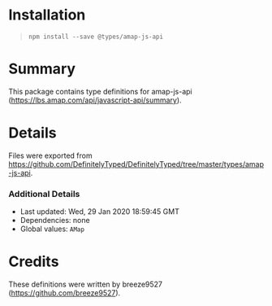 # Installation
> `npm install --save @types/amap-js-api`

# Summary
This package contains type definitions for amap-js-api (https://lbs.amap.com/api/javascript-api/summary).

# Details
Files were exported from https://github.com/DefinitelyTyped/DefinitelyTyped/tree/master/types/amap-js-api.

### Additional Details
 * Last updated: Wed, 29 Jan 2020 18:59:45 GMT
 * Dependencies: none
 * Global values: `AMap`

# Credits
These definitions were written by breeze9527 (https://github.com/breeze9527).
